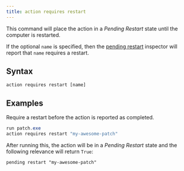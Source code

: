 ```yaml
---
title: action requires restart
---
```


This command will place the action in a *Pending Restart* state until the
computer is restarted.

If the optional `name` is specified, then the [pending
restart](/relevance/reference/string.html#pending-restart-string-boolean)
inspector will report that `name` requires a restart.

## Syntax

    action requires restart [name]

## Examples

Require a restart before the action is reported as completed.

```actionscript
run patch.exe
action requires restart "my-awesome-patch"
```

After running this, the action will be in a *Pending Restart* state and the
following relevance will return `True`:

```relevance
pending restart "my-awesome-patch"
```
